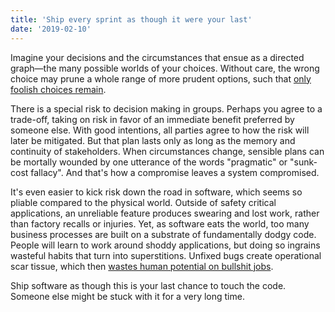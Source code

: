```yaml
---
title: 'Ship every sprint as though it were your last'
date: '2019-02-10'
---
```


Imagine your decisions and the circumstances that ensue as a directed graph—the many possible worlds of your choices. Without care, the wrong choice may prune a whole range of more prudent options, such that [only foolish choices remain](/2019/02/07/foolish-choices/).

There is a special risk to decision making in groups. Perhaps you agree to a trade-off, taking on risk in favor of an immediate benefit preferred by someone else. With good intentions, all parties agree to how the risk will later be mitigated. But that plan lasts only as long as the memory and continuity of stakeholders. When circumstances change, sensible plans can be mortally wounded by one utterance of the words "pragmatic" or "sunk-cost fallacy". And that's how a compromise leaves a system compromised.

It's even easier to kick risk down the road in software, which seems so pliable compared to the physical world. Outside of safety critical applications, an unreliable feature produces swearing and lost work, rather than factory recalls or injuries. Yet, as software eats the world, too many business processes are built on a substrate of fundamentally dodgy code. People will learn to work around shoddy applications, but doing so ingrains wasteful habits that turn into superstitions. Unfixed bugs create operational scar tissue, which then [wastes human potential on bullshit jobs](https://strikemag.org/bullshit-jobs/).

Ship software as though this is your last chance to touch the code. Someone else might be stuck with it for a very long time.
